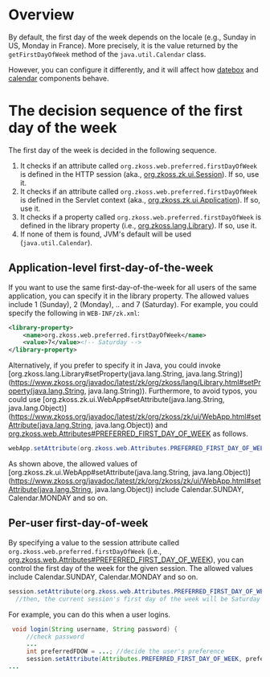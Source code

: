 # Overview

By default, the first day of the week depends on the locale (e.g.,
Sunday in US, Monday in France). More precisely, it is the value
returned by the `getFirstDayOfWeek` method of the `java.util.Calendar`
class.

However, you can configure it differently, and it will affect how
[datebox]({{site.baseurl}}/zk_component_ref/datebox) and
[calendar]({{site.baseurl}}/zk_component_ref/calendar) components
behave.

# The decision sequence of the first day of the week

The first day of the week is decided in the following sequence.

1.  It checks if an attribute called
    `org.zkoss.web.preferred.firstDayOfWeek` is defined in the HTTP
    session (aka.,
    [org.zkoss.zk.ui.Session](https://www.zkoss.org/javadoc/latest/zk/org/zkoss/zk/ui/Session.html)). If so,
    use it.
2.  It checks if an attribute called
    `org.zkoss.web.preferred.firstDayOfWeek` is defined in the Servlet
    context (aka.,
    [org.zkoss.zk.ui.Application](https://www.zkoss.org/javadoc/latest/zk/org/zkoss/zk/ui/Application.html)). If
    so, use it.
3.  It checks if a property called
    `org.zkoss.web.preferred.firstDayOfWeek` is defined in the library
    property (i.e., [org.zkoss.lang.Library](https://www.zkoss.org/javadoc/latest/zk/org/zkoss/lang/Library.html)). If so,
    use it.
4.  If none of them is found, JVM's default will be used
    (`java.util.Calendar`).

## Application-level first-day-of-the-week

If you want to use the same first-day-of-the-week for all users of the
same application, you can specify it in the library property. The
allowed values include 1 (Sunday), 2 (Monday), .. and 7 (Saturday). For
example, you could specify the following in `WEB-INF/zk.xml`:

```xml
<library-property>
    <name>org.zkoss.web.preferred.firstDayOfWeek</name>
    <value>7</value><!-- Saturday -->
</library-property>
```

Alternatively, if you prefer to specify it in Java, you could invoke
[org.zkoss.lang.Library#setProperty(java.lang.String, java.lang.String)](https://www.zkoss.org/javadoc/latest/zk/org/zkoss/lang/Library.html#setProperty(java.lang.String, java.lang.String)).
Furthermore, to avoid typos, you could use
[org.zkoss.zk.ui.WebApp#setAttribute(java.lang.String, java.lang.Object)](https://www.zkoss.org/javadoc/latest/zk/org/zkoss/zk/ui/WebApp.html#setAttribute(java.lang.String, java.lang.Object))
and
[org.zkoss.web.Attributes#PREFERRED_FIRST_DAY_OF_WEEK](https://www.zkoss.org/javadoc/latest/zk/org/zkoss/web/Attributes.html#PREFERRED_FIRST_DAY_OF_WEEK)
as follows.

```java
webApp.setAttribute(org.zkoss.web.Attributes.PREFERRED_FIRST_DAY_OF_WEEK, java.util.Calendar.SATURDAY);
```

As shown above, the allowed values of
[org.zkoss.zk.ui.WebApp#setAttribute(java.lang.String, java.lang.Object)](https://www.zkoss.org/javadoc/latest/zk/org/zkoss/zk/ui/WebApp.html#setAttribute(java.lang.String, java.lang.Object))
include Calendar.SUNDAY, Calendar.MONDAY and so on.

## Per-user first-day-of-week

By specifying a value to the session attribute called
`org.zkoss.web.preferred.firstDayOfWeek` (i.e.,
[org.zkoss.web.Attributes#PREFERRED_FIRST_DAY_OF_WEEK](https://www.zkoss.org/javadoc/latest/zk/org/zkoss/web/Attributes.html#PREFERRED_FIRST_DAY_OF_WEEK)),
you can control the first day of the week for the given session. The
allowed values include Calendar.SUNDAY, Calendar.MONDAY and so on.

```java
session.setAttribute(org.zkoss.web.Attributes.PREFERRED_FIRST_DAY_OF_WEEK, java.util.Calendar.SATURDAY);
  //then, the current session's first day of the week will be Saturday
```

For example, you can do this when a user logins.

```java
 void login(String username, String password) {
     //check password
     ...
     int preferredFDOW = ...; //decide the user's preference
     session.setAttribute(Attributes.PREFERRED_FIRST_DAY_OF_WEEK, preferredFDOW);
...
```
